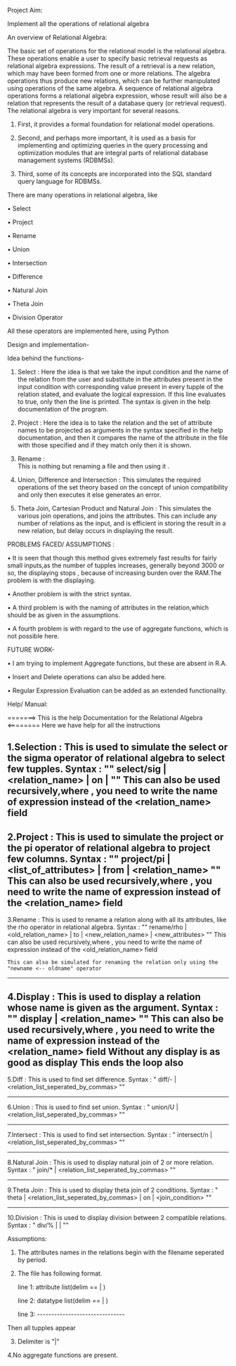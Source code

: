 Project Aim: 

Implement all the operations of relational algebra

An overview of Relational Algebra:


The basic set of operations for the relational model is the relational algebra. These operations enable a user to specify basic retrieval requests as relational algebra expressions. The result of a retrieval is a new relation, which may have been formed from one or more relations. The algebra operations thus produce new relations, which can be further manipulated using operations of the same algebra. A sequence of relational algebra operations forms a relational algebra expression, whose result will also be a relation that represents the result of a database query (or retrieval request).
The relational algebra is very important for several reasons.

1. First, it provides a formal foundation for relational model operations. 

2. Second, and perhaps more important, it is used as a basis for implementing and optimizing queries in the query processing and optimization modules that are integral parts of relational database management systems (RDBMSs).

3. Third, some of its concepts are incorporated into the SQL standard query language for RDBMSs.

 
There are many operations in relational algebra, like

•	Select

•	Project

•	Rename

•	Union

•	Intersection

•	Difference

•	Natural Join

•	Theta Join

•	Division Operator

All these operators are implemented here, using Python


Design and implementation-

Idea behind the functions-

1.	Select :
Here the idea is that we take the input condition and the name of the relation from the user and substitute in the attributes present in the input condition with corresponding value present in every tupple of the relation stated, and evaluate the logical expression. If this line evaluates to true, only then the line is printed.
The syntax is given in the help documentation of the program.

2.	Project :
Here the idea is to take the relation and the set of attribute names to be projected as arguments in the syntax specified in the help documentation, and then it compares the name of the attribute in the file with those specified and if they match only then it is shown.

3.	Rename :   
This is nothing but renaming a file and then using it
.
4.	Union, Difference and Intersection :
This simulates the required operations of the set theory based on the concept of union compatibility and only then executes it else generates an error.

5.	Theta Join, Cartesian Product and Natural Join :
This simulates the various join operations, and joins the attributes. This can include any number of relations as the input, and is efficient in storing the result in a new relation, but delay occurs in displaying the result.


PROBLEMS FACED/ ASSUMPTIONS :


•	It is seen that though this method gives extremely fast results for fairly small inputs,as the number of tupples  increases, generally beyond 3000 or so, the displaying stops , because of increasing burden over the RAM.The problem is with the displaying.

•	Another problem is with the strict syntax.

•	A third problem is with the naming of attributes in the relation,which should be as given in the assumptions.

•	A fourth  problem is with regard to the use of aggregate functions, which is not possible here.



FUTURE WORK-


•	I am trying to implement Aggregate functions, but these are absent in R.A.

•	Insert and Delete operations can also be added here.

•	Regular Expression Evaluation can be added as an extended functionality.


Help/ Manual:

=======> This is the help Documentation for the Relational Algebra <========
	Here we have help for all the instructions

1.Selection :
	This is used to simulate the select or the sigma operator of relational algebra to select few tupples.
   Syntax : "" select/sig | <relation_name> | on | <conditions> ""
	This can also be used recursively,where , you need to write the name of expression instead of the <relation_name> field
--------------------------------------------------------------------------------------------------------------------------------------------------

2.Project :
	This is used to simulate the project or the pi operator of relational algebra to project few columns.
   Syntax : "" project/pi | <list_of_attributes> | from | <relation_name> ""
	This can also be used recursively,where , you need to write the name of expression instead of the <relation_name> field 
--------------------------------------------------------------------------------------------------------------------------------------------------

3.Rename :
	This is used to rename a relation along with all its attributes, like the rho operator in relational algebra.
    Syntax : "" rename/rho | <old_relation_name> | to | <new_relation_name> | <new_attributes> ""
	This can also be used recursively,where , you need to write the name of expression instead of the <old_relation_name> field   

    This can also be simulated for renaming the relation only using the "newname <-- oldname" operator
--------------------------------------------------------------------------------------------------------------------------------------------------

4.Display :
	This is used to display a relation whose name is given as the argument.
    Syntax : "" display | <relation_name> ""
	This can also be used recursively,where , you need to write the name of expression instead of the <relation_name> field 
	Without any display is as good as display
This ends the loop also
--------------------------------------------------------------------------------------------------------------------------------------------------

5.Diff :
	This is used to find set difference.
    Syntax : " diff/- | <relation_list_seperated_by_commas> ""

--------------------------------------------------------------------------------------------------------------------------------------------------

6.Union :
	This is used to find set union.
    Syntax : " union/U | <relation_list_seperated_by_commas> ""
	

--------------------------------------------------------------------------------------------------------------------------------------------------

7.Intersect :
	This is used to find set intersection.
    Syntax : " intersect/n | <relation_list_seperated_by_commas> ""


--------------------------------------------------------------------------------------------------------------------------------------------------

8.Natural Join :
	This is used to display natural join of 2 or more relation.
    Syntax : " join/* | <relation_list_seperated_by_commas> ""
	

--------------------------------------------------------------------------------------------------------------------------------------------------

9.Theta Join :
	This is used to display theta join of 2 conditions.
    Syntax : " theta | <relation_list_seperated_by_commas> | on | <join_condition> ""

--------------------------------------------------------------------------------------------------------------------------------------------------

10.Division :
	This is used to display division between 2 compatible relations.
    Syntax : " div/% | <dividend> | <divisor> ""



Assumptions:


1. The attributes names in the relations begin with the filename seperated by period.

2. The file has following format.

	line 1: attribute list(delim == | )

	line 2: datatype list(delim == | )

	line 3: -------------------------------

Then all tupples appear

3. Delimiter is "|"

4.No aggregate functions are present.

